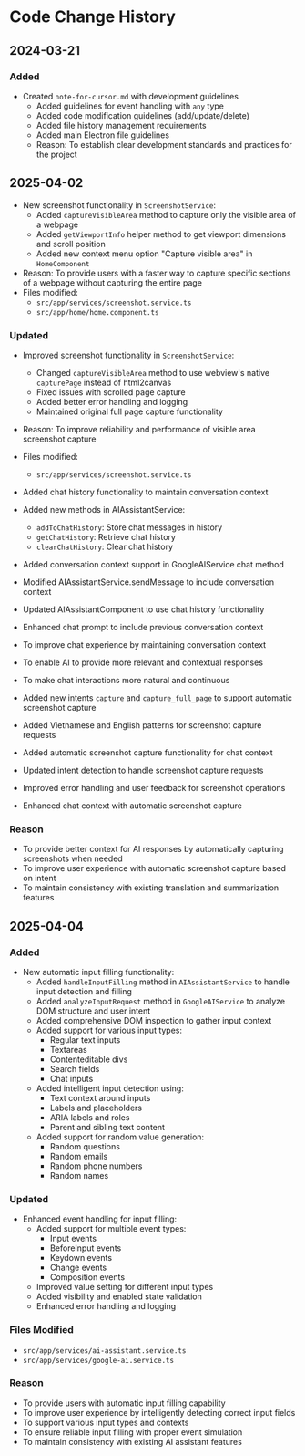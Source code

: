 # Code Change History

## 2024-03-21
### Added
- Created `note-for-cursor.md` with development guidelines
  - Added guidelines for event handling with `any` type
  - Added code modification guidelines (add/update/delete)
  - Added file history management requirements
  - Added main Electron file guidelines
  - Reason: To establish clear development standards and practices for the project
## 2025-04-02
- New screenshot functionality in `ScreenshotService`:
  - Added `captureVisibleArea` method to capture only the visible area of a webpage
  - Added `getViewportInfo` helper method to get viewport dimensions and scroll position
  - Added new context menu option "Capture visible area" in `HomeComponent`
- Reason: To provide users with a faster way to capture specific sections of a webpage without capturing the entire page
- Files modified:
  - `src/app/services/screenshot.service.ts`
  - `src/app/home/home.component.ts`

### Updated
- Improved screenshot functionality in `ScreenshotService`:
  - Changed `captureVisibleArea` method to use webview's native `capturePage` instead of html2canvas
  - Fixed issues with scrolled page capture
  - Added better error handling and logging
  - Maintained original full page capture functionality
- Reason: To improve reliability and performance of visible area screenshot capture
- Files modified:
  - `src/app/services/screenshot.service.ts` 
  
- Added chat history functionality to maintain conversation context
- Added new methods in AIAssistantService:
  - `addToChatHistory`: Store chat messages in history
  - `getChatHistory`: Retrieve chat history
  - `clearChatHistory`: Clear chat history
- Added conversation context support in GoogleAIService chat method
- Modified AIAssistantService.sendMessage to include conversation context
- Updated AIAssistantComponent to use chat history functionality
- Enhanced chat prompt to include previous conversation context
- To improve chat experience by maintaining conversation context
- To enable AI to provide more relevant and contextual responses
- To make chat interactions more natural and continuous

- Added new intents `capture` and `capture_full_page` to support automatic screenshot capture
- Added Vietnamese and English patterns for screenshot capture requests
- Added automatic screenshot capture functionality for chat context

- Updated intent detection to handle screenshot capture requests
- Improved error handling and user feedback for screenshot operations
- Enhanced chat context with automatic screenshot capture

### Reason
- To provide better context for AI responses by automatically capturing screenshots when needed
- To improve user experience with automatic screenshot capture based on intent
- To maintain consistency with existing translation and summarization features

## 2025-04-04
### Added
- New automatic input filling functionality:
  - Added `handleInputFilling` method in `AIAssistantService` to handle input detection and filling
  - Added `analyzeInputRequest` method in `GoogleAIService` to analyze DOM structure and user intent
  - Added comprehensive DOM inspection to gather input context
  - Added support for various input types:
    - Regular text inputs
    - Textareas
    - Contenteditable divs
    - Search fields
    - Chat inputs
  - Added intelligent input detection using:
    - Text context around inputs
    - Labels and placeholders
    - ARIA labels and roles
    - Parent and sibling text content
  - Added support for random value generation:
    - Random questions
    - Random emails
    - Random phone numbers
    - Random names

### Updated
- Enhanced event handling for input filling:
  - Added support for multiple event types:
    - Input events
    - BeforeInput events
    - Keydown events
    - Change events
    - Composition events
  - Improved value setting for different input types
  - Added visibility and enabled state validation
  - Enhanced error handling and logging

### Files Modified
- `src/app/services/ai-assistant.service.ts`
- `src/app/services/google-ai.service.ts`

### Reason
- To provide users with automatic input filling capability
- To improve user experience by intelligently detecting correct input fields
- To support various input types and contexts
- To ensure reliable input filling with proper event simulation
- To maintain consistency with existing AI assistant features